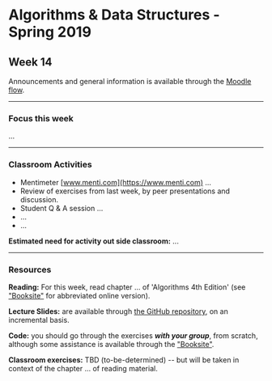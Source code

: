 # Algorithms & Data Structures - Spring 2019

## Week 14

Announcements and general information is available through the [Moodle flow](https://cphbusiness.mrooms.net/course/view.php?id=3150). 

-----------------

### Focus this week
...

-----------------

### Classroom Activities 

- Mentimeter [www.menti.com](https://www.menti.com) ...
- Review of exercises from last week, by peer presentations and discussion.
- Student Q & A session ...
- ...
- ...

**Estimated need for activity out side classroom:** ...

-----------------
### Resources

**Reading:** For this week, read chapter ... of 'Algorithms 4th Edition' (see ["Booksite"](https://algs4.cs.princeton.edu/home/) for abbreviated online version). 

**Lecture Slides:** are available through [the GitHub repository](https://github.com/datsoftlyngby/soft2019spring-algorithms/blob/master/Weeklies/Week_06/Slides/02%20Introduction.pdf), on an incremental basis.

**Code:** you should go through the exercises _**with your group**_, from scratch, although some assistance is available through the ["Booksite"](https://algs4.cs.princeton.edu/home/).

**Classroom exercises:** TBD (to-be-determined) -- but will be taken in context of the chapter ... of reading material.
